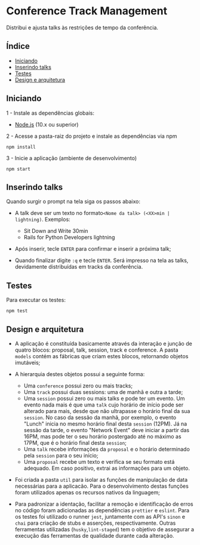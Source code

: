 # Conference Track Management

Distribui e ajusta talks às restrições de tempo da conferência.

## Índice
* [Iniciando](#iniciando)
* [Inserindo talks](#inserindo-talks)
* [Testes](#testes)
* [Design e arquitetura](#design-e-arquitetura)

## Iniciando
1 - Instale as dependências globais:

* [Node.js](https://nodejs.org) (10.x ou superior)

2 - Acesse a pasta-raiz do projeto e instale as dependências via npm
```
npm install
```

3 - Inicie a aplicação (ambiente de desenvolvimento)

```
npm start
```

## Inserindo talks

Quando surgir o prompt na tela siga os passos abaixo: 

* A talk deve ser um texto no formato`<Nome da talk> (<XX>min | lightning)`. Exemplos: 
    * Sit Down and Write 30min 
    * Rails for Python Developers lightning

* Após inserir, tecle `ENTER` para confirmar e inserir a próxima talk;

* Quando finalizar digite `:q` e tecle `ENTER`. Será impresso na tela as talks, devidamente distribuídas em tracks da conferência. 

## Testes

Para executar os testes:

```
npm test
```

## Design e arquitetura

 * A aplicação é constituída basicamente através da interação e junção de quatro blocos: proposal, talk, session, track e conference. A pasta `models` contém as fábricas que criam estes blocos, retornando objetos imutáveis;

 * A hierarquia destes objetos possui a seguinte forma:
    * Uma `conference` possui zero ou mais tracks;
    * Uma `track` possui duas sessions: uma de manhã e outra a tarde;
    * Uma `session` possui zero ou mais talks e pode ter um evento. Um evento nada mais é que uma `talk` cujo horário de início pode ser alterado para mais, desde que não ultrapasse o horário final da sua `session`. No caso da sessão da manhã, por exemplo, o evento "Lunch" inicia no mesmo horário final desta `session` (12PM). Já na sessão da tarde, o evento "Network Event" deve iniciar a partir das 16PM, mas pode ter o seu horário postergado até no máximo as 17PM, que é o horário final desta `session`;
    * Uma `talk` recebe informações da `proposal` e o horário determinado pela `session` para o seu início;
    * Uma `proposal` recebe um texto e verifica se seu formato está adequado. Em caso positivo, extrai as informações para um objeto.

  * Foi criada a pasta `util` para isolar as funções de manipulação de data necessárias para a aplicacão. Para o desenvolvimento destas funções foram utilizados apenas os recursos nativos da linguagem;

  * Para padronizar a identação, facilitar a remoção e identificação de erros no código foram adicionadas as dependências `prettier` e `eslint`. Para os testes foi utilizado o runner `jest`, juntamente com as API's `sinon` e `chai` para criação de stubs e asserções, respectivamente. Outras ferramentas utilizadas (`husky`,`lint-staged`) tem o objetivo de assegurar a execução das ferramentas de qualidade durante cada alteração.
